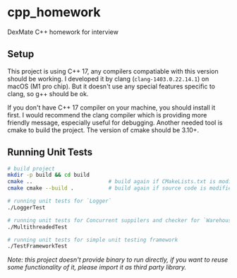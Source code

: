 # cpp_homework
DexMate C++ homework for interview

## Setup
This project is using C++ 17, any compilers compatiable with this version should be working. I developed it by clang (`clang-1403.0.22.14.1`) on macOS (M1 pro chip). But it doesn't use any special features specific to clang, so g++ should be ok.

If you don't have C++ 17 compiler on your machine, you should install it first. I would recommend the clang compiler which is providing more friendly message, especially useful for debugging. Another needed tool is cmake to build the project. The version of cmake should be 3.10+.

## Running Unit Tests
```sh
# build project
mkdir -p build && cd build
cmake ..                        # build again if CMakeLists.txt is modified
cmake cmake --build .           # build again if source code is modified

# running unit tests for `Logger`
./LoggerTest

# running unit tests for Concurrent suppilers and checker for `Warehouse`
./MultithreadedTest

# running unit tests for simple unit testing framework
./TestFrameworkTest
```

_Note: this project doesn't provide binary to run directly, if you want to reuse some functionality of it, please import it as third party library._
